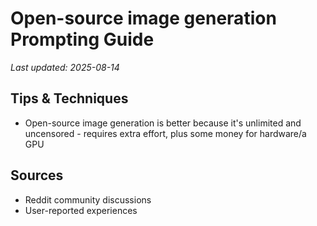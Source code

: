 # Open-source image generation Prompting Guide

*Last updated: 2025-08-14*

## Tips & Techniques

- Open-source image generation is better because it's unlimited and uncensored - requires extra effort, plus some money for hardware/a GPU

## Sources

- Reddit community discussions
- User-reported experiences
